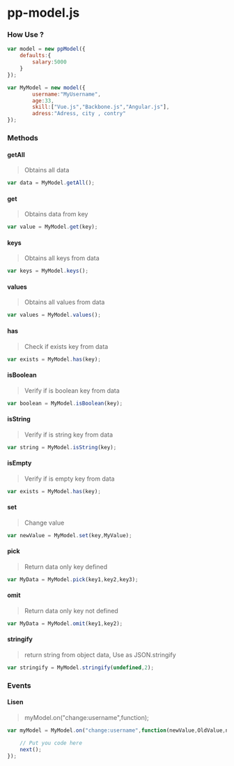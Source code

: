 # pp-model.js

### How Use ?

```javascript
var model = new ppModel({
	defaults:{
		salary:5000
	}
});

var MyModel = new model({
		username:"MyUsername",
		age:33,
		skill:["Vue.js","Backbone.js","Angular.js"],
		adress:"Adress, city , contry"
});
```

### Methods

#### getAll
>  Obtains all data

```javascript
var data = MyModel.getAll();
```

#### get
>  Obtains data from key

```javascript
var value = MyModel.get(key);
```

#### keys
>  Obtains all keys from data

```javascript
var keys = MyModel.keys();
```

#### values
>  Obtains all values from data

```javascript
var values = MyModel.values();
```

#### has
>  Check if exists key from data

```javascript
var exists = MyModel.has(key);
```

#### isBoolean
>  Verify if is boolean key from data

```javascript
var boolean = MyModel.isBoolean(key);
```

#### isString
> Verify if is string key from data

```javascript
var string = MyModel.isString(key);
```

#### isEmpty
>  Verify if is empty key from data

```javascript
var exists = MyModel.has(key);
```

#### set
>  Change value 

```javascript
var newValue = MyModel.set(key,MyValue);
```

#### pick
>  Return data only key defined

```javascript
var MyData = MyModel.pick(key1,key2,key3);
```

#### omit
> Return data only key not defined

```javascript
var MyData = MyModel.omit(key1,key2);
```
#### stringify
>  return string from object data, Use as JSON.stringify 

```javascript
var stringify = MyModel.stringify(undefined,2);
```

### Events

#### Lisen

> myModel.on("change:username",function);

```javascript
var myModel = MyModel.on("change:username",function(newValue,OldValue,next){

	// Put you code here
	next();
});
```
